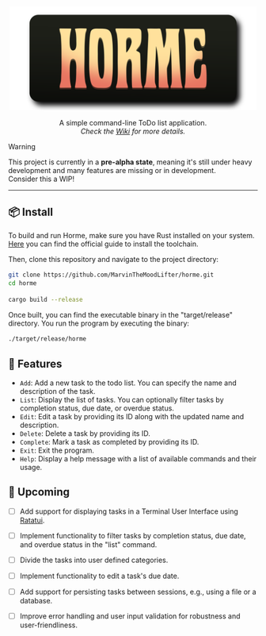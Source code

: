 <div align="center">

[<img src="assets/horme-banner.png" width="500">](https://github.com/MarvinTheMoodLifter/horme/wiki)

A simple command-line ToDo list application.<br>
*Check the [Wiki](https://github.com/MarvinTheMoodLifter/horme/wiki) for more details.*

</div>

> [!WARNING]
> This project is currently in a **pre-alpha state**, meaning it's still under heavy development and many features are missing or in development.<br>
> Consider this a WIP!

---
## 📦 Install
To build and run Horme, make sure you have Rust installed on your system. [Here](https://www.rust-lang.org/tools/install) you can find the official guide to install the toolchain.

Then, clone this repository and navigate to the project directory:
```bash
git clone https://github.com/MarvinTheMoodLifter/horme.git
cd horme

cargo build --release
```

Once built, you can find the executable binary in the "target/release" directory.
You run the program by executing the binary:
```bash
./target/release/horme
```

## 💠 Features
- `Add`: Add a new task to the todo list. You can specify the name and description of the task.
- `List`: Display the list of tasks. You can optionally filter tasks by completion status, due date, or overdue status.
- `Edit`: Edit a task by providing its ID along with the updated name and description.
- `Delete`: Delete a task by providing its ID.
- `Complete`: Mark a task as completed by providing its ID.
- `Exit`: Exit the program.
- `Help`: Display a help message with a list of available commands and their usage.

## 🧪 Upcoming
* [ ] Add support for displaying tasks in a Terminal User Interface using [Ratatui](https://ratatui.rs).
* [ ] Implement functionality to filter tasks by completion status, due date, and overdue status in the "list" command.
* [ ] Divide the tasks into user defined categories.
* [ ] Implement functionality to edit a task's due date.
* [ ] Add support for persisting tasks between sessions, e.g., using a file or a database.
* [ ] Improve error handling and user input validation for robustness and user-friendliness.

